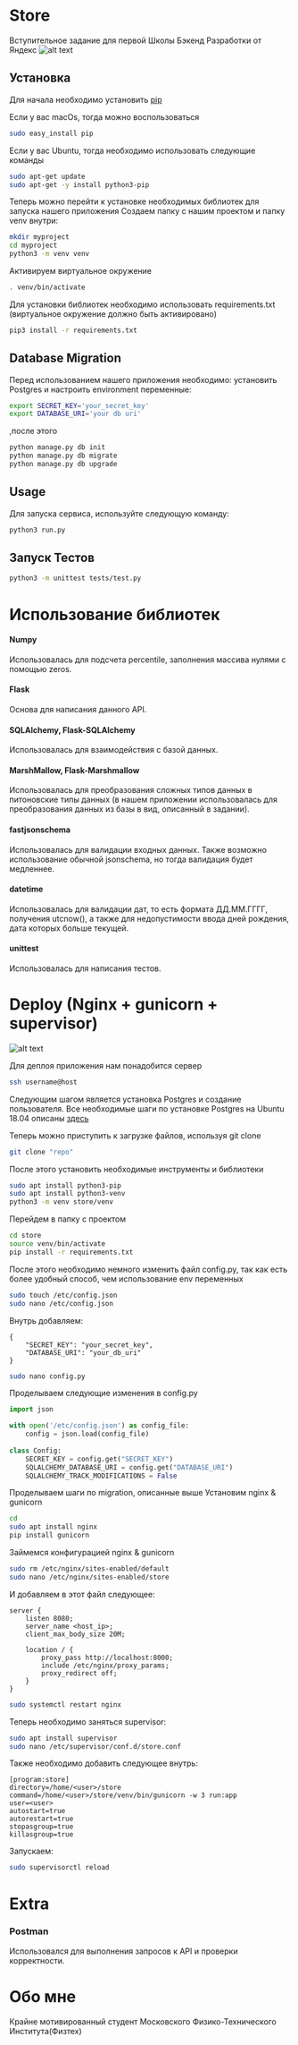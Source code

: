 # Store

Вступительное задание для первой Школы Бэкенд Разработки от Яндекс
![alt text](https://i0.wp.com/blog.fossasia.org/wp-content/uploads/2017/10/Screenshot_2.png?fit=692%2C250&ssl=1)

## Установка

Для начала необходимо установить [pip](https://pip.pypa.io/en/stable/)

Если у вас macOs, тогда можно воспользоваться
```bash
sudo easy_install pip
```

Если у вас Ubuntu, тогда необходимо использовать следующие команды
```bash
sudo apt-get update
sudo apt-get -y install python3-pip
```

Теперь можно перейти к установке необходимых библиотек для запуска нашего приложения
Создаем папку с нашим проектом и папку venv внутри:
```bash
mkdir myproject
cd myproject
python3 -m venv venv
```
Активируем виртуальное окружение
```bash
. venv/bin/activate
```
Для установки библиотек необходимо использовать requirements.txt (виртуальное окружение должно быть активировано)
```bash
pip3 install -r requirements.txt
```

## Database Migration
Перед использованием нашего приложения необходимо: установить Postgres и настроить environment переменные:
```bash
export SECRET_KEY='your_secret_key'
export DATABASE_URI='your db uri'
```

,после этого 
```bash
python manage.py db init
python manage.py db migrate
python manage.py db upgrade
```

## Usage
Для запуска сервиса, используйте следующую команду:
```bash
python3 run.py
```

## Запуск Тестов
```bash
python3 -m unittest tests/test.py
```

# Использование библиотек
#### Numpy
Использовалась для подсчета percentile, заполнения массива нулями с помощью zeros.
#### Flask
Основа для написания данного API. 
#### SQLAlchemy, Flask-SQLAlchemy
Использовалась для взаимодействия с базой данных.
#### MarshMallow, Flask-Marshmallow
Использовалась для преобразования сложных типов данных в питоновские типы данных (в нашем приложении использовалась для преобразования данных из базы в вид, описанный в задании).
#### fastjsonschema
Использовалась для валидации входных данных. Также возможно использование обычной jsonschema, но тогда валидация будет медленнее.
#### datetime
Использовалась для валидации дат, то есть формата ДД.ММ.ГГГГ, получения utcnow(), а также для недопустимости ввода дней рождения, дата которых больше текущей.
#### unittest
Использовалась для написания тестов.

# Deploy (Nginx + gunicorn + supervisor)
![alt text](https://miro.medium.com/proxy/1*nFxyDwJ2DEH1G5PMKPMj1g.png)

Для деплоя приложения нам понадобится сервер
```bash
ssh username@host
```
Следующим шагом является установка Postgres и создание пользователя. Все необходимые шаги по установке Postgres на Ubuntu 18.04 описаны [здесь](https://linuxize.com/post/how-to-install-postgresql-on-ubuntu-18-04/)

Теперь можно приступить к загрузке файлов, используя git clone
```bash
git clone "repo"
```
После этого установить необходимые инструменты и библиотеки
```bash
sudo apt install python3-pip
sudo apt install python3-venv
python3 -m venv store/venv
```
Перейдем в папку с проектом
```bash
cd store
source venv/bin/activate
pip install -r requirements.txt
```

После этого необходимо немного изменить файл config.py, так как есть более удобный способ, чем использование env переменных
```bash
sudo touch /etc/config.json
sudo nano /etc/config.json
```
Внутрь добавляем:
``` 
{
    "SECRET_KEY": "your_secret_key",
    "DATABASE_URI": "your_db_uri"
}
```

```bash
sudo nano config.py
```
Проделываем следующие изменения в config.py
```python
import json

with open('/etc/config.json') as config_file:
    config = json.load(config_file)
    
class Config:
    SECRET_KEY = config.get("SECRET_KEY")
    SQLALCHEMY_DATABASE_URI = config.get("DATABASE_URI")
    SQLALCHEMY_TRACK_MODIFICATIONS = False
```

Проделываем шаги по migration, описанные выше
Установим nginx & gunicorn
```bash
cd
sudo apt install nginx
pip install gunicorn
```
Займемся конфигурацией nginx & gunicorn
```bash
sudo rm /etc/nginx/sites-enabled/default
sudo nano /etc/nginx/sites-enabled/store
```
И добавляем в этот файл следующее:
``` 
server {
    listen 8080;
    server_name <host_ip>;
    client_max_body_size 20M;
    
    location / {
        proxy_pass http://localhost:8000;
        include /etc/nginx/proxy_params;
        proxy_redirect off;
    }
}
```

```bash
sudo systemctl restart nginx
```

Теперь необходимо заняться supervisor:
```bash
sudo apt install supervisor
sudo nano /etc/supervisor/conf.d/store.conf
```
Также необходимо добавить следующее внутрь:
``` 
[program:store]
directory=/home/<user>/store
command=/home/<user>/store/venv/bin/gunicorn -w 3 run:app
user=<user>
autostart=true
autorestart=true
stopasgroup=true
killasgroup=true
```

Запускаем:
```bash
sudo supervisorctl reload
```
# Extra
### Postman
Использовался для выполнения запросов к API и проверки корректности.

# Обо мне
Крайне мотивированный студент Московского Физико-Технического Института(Физтех)















